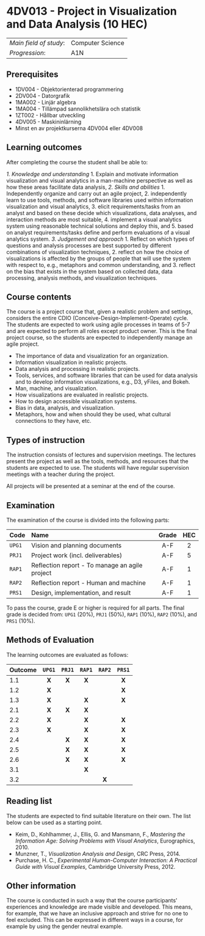 # 4DV013 - Project in Visualization and Data Analysis (10 HEC)

|     |     |
| --- | --- | 
| *Main field of study*: | Computer Science | 
| *Progression*: | A1N | 

## Prerequisites

- 1DV004 - Objektorienterad programmering
- 2DV004 - Datorgrafik
- 1MA002 - Linjär algebra
- 1MA004 - Tillämpad sannolikhetslära och statistik
- 1ZT002 - Hållbar utveckling
- 4DV005 - Maskininlärning
- Minst en av projektkurserna 4DV004 eller 4DV008

## Learning outcomes

After completing the course the student shall be able to:

*1. Knowledge and understanding*
	1. Explain and motivate information visualization and visual analytics in a man-machine perspective as well as how these areas facilitate data analysis,
*2. Skills and abilities*
	1. Independently organize and carry out an agile project,
	2. independently learn to use tools, methods, and software libraries used within information visualization and visual analytics,
	3. elicit requirements/tasks from an analyst and based on these decide which visualizations, data analyses, and interaction methods are most suitable,
	4. implement a visual analytics system using reasonable technical solutions and deploy this, and
	5. based on analyst requirements/tasks define and perform evaluations of a visual analytics system.
*3. Judgement and approach*
	1. Reflect on which types of questions and analysis processes are best supported by different combinations of visualization techniques, 
	2. reflect on how the choice of visualizations is affected by the groups of people that will use the system with respect to, e.g., metaphors and common understanding, and
	3. reflect on the bias that exists in the system based on collected data, data processing, analysis methods, and visualization techniques.

## Course contents

The course is a project course that, given a realistic problem and settings, considers the entire CDIO (Conceive-Design-Implement-Operate) cycle. The students are expected to work using agile processes in teams of 5-7 and are expected to perform all roles except product owner. This is the final project course, so the students are expected to independently manage an agile project.

- The importance of data and visualization for an organization.
- Information visualization in realistic projects.
- Data analysis and processing in realistic projects.
- Tools, services, and software libraries that can be used for data analysis and to develop information visualizations, e.g., D3, yFiles, and Bokeh.
- Man, machine, and visualization.
- How visualizations are evaluated in realistic projects.
- How to design accessible visualization systems.
- Bias in data, analysis, and visualization.
- Metaphors, how and when should they be used, what cultural connections to they have, etc.

## Types of instruction

The instruction consists of lectures and supervision meetings. The lectures present the project as well as the tools, methods, and resources that the students are expected to use. The students will have regular supervision meetings with a teacher during the project.

All projects will be presented at a seminar at the end of the course.

## Examination

The examination of the course is divided into the following parts:

| Code | Name             | Grade | HEC | 
| :--- | :--------------------------------------          | :---: | :---: |  
|`UPG1`| Vision and planning documents                   | A-F   | 2     |  
|`PRJ1`| Project work (incl. deliverables)                 | A-F   | 5     |  
|`RAP1`| Reflection report - To manage an agile project | A-F   | 1     |  
|`RAP2`| Reflection report - Human and machine        | A-F   | 1     |  
|`PRS1`| Design, implementation, and result             | A-F   | 1     |  

To pass the course, grade E or higher is required for all parts. The final grade is decided from: `UPG1` (20%), `PRJ1` (50%), `RAP1` (10%), `RAP2` (10%), and `PRS1` (10%).

## Methods of Evaluation

The learning outcomes are evaluated as follows:

| Outcome |`UPG1` |`PRJ1` |`RAP1` |`RAP2` |`PRS1` |
| :--------- | :---: | :---: | :---: | :---: | :---: |
| 1.1        | **X** | **X** | **X** |       | **X** |
| 1.2        | **X** |       |       |       | **X** |
| 1.3        | **X** |       | **X** |       | **X** |
| 2.1        | **X** | **X** | **X** |       |       |
| 2.2        | **X** |       | **X** |       | **X** |
| 2.3        | **X** |       | **X** |       | **X** |
| 2.4        |       | **X** | **X** |       | **X** |
| 2.5        |       | **X** | **X** |       | **X** |
| 2.6        |       | **X** | **X** |       | **X** |
| 3.1        |       |       | **X** |       |       |
| 3.2        |       |       |       | **X** |       |


## Reading list

The students are expected to find suitable literature on their own. The list below can be used as a starting point.

- Keim, D., Kohlhammer, J., Ellis, G. and Mansmann, F., *Mastering the Information Age: Solving Problems with Visual Analytics*, Eurographics, 2010.
- Munzner, T., *Visualization Analysis and Design*, CRC Press, 2014.
- Purchase, H. C., *Experimental Human-Computer Interaction: A Practical Guide with Visual Examples*, Cambridge University Press, 2012.

## Other information

The course is conducted in such a way that the course participants' experiences and knowledge are made visible and developed. This means, for example, that we have an inclusive approach and strive for no one to feel excluded. This can be expressed in different ways in a course, for example by using the gender neutral example.
